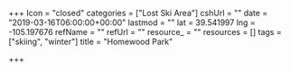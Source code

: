 +++
Icon = "closed"
categories = ["Lost Ski Area"]
cshUrl = ""
date = "2019-03-16T06:00:00+00:00"
lastmod = ""
lat = 39.541997
lng = -105.197676
refName = ""
refUrl = ""
resource_ = ""
resources = []
tags = ["skiing", "winter"]
title = "Homewood Park"

+++
